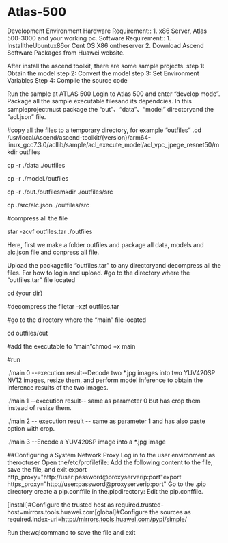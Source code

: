 # Atlas-500
Development Environment 
Hardware Requirement:: 1. x86 Server, Atlas 500-3000 and your working pc. 
Software Requirement:: 1. InstalltheUbuntux86or Cent OS X86 ontheserver  2. Download Ascend Software Packages from Huawei website. 

After install the ascend toolkit, there are some sample projects. 
step 1: Obtain the model
step 2: Convert the model
step 3: Set Environment Variables 
Step 4: Compile the source code

Run the sample at ATLAS 500
Login to Atlas 500 and enter “develop mode”. 
Package all the sample executable filesand its dependcies. In this sampleprojectmust package the “out”、“data”、“model” directoryand the “acl.json” file.

#copy all the files to a temporary directory, for example “outfiles”
.cd /usr/local/Ascend/ascend-toolkit/{version}/arm64-linux_gcc7.3.0/acllib/sample/acl_execute_model/acl_vpc_jpege_resnet50/mkdir outfiles

cp -r ./data ./outfiles

cp -r ./model./outfiles

cp -r ./out./outfilesmkdir ./outfiles/src

cp ./src/alc.json ./outfiles/src

#compress all the file

star -zcvf outfiles.tar ./outfiles

Here, first we make a folder outfiles and package all data, models and alc.json file and conpress all file. 

Upload the packagefile “outfiles.tar” to any directoryand decompress all the files. For how to login and upload. 
#go to the directory where the “outfiles.tar” file located

cd {your dir}

#decompress the filetar -xzf outfiles.tar

#go to the directory where the “main” file located

cd outfiles/out

#add the executable to “main”chmod +x main

#run

./main 0 --execution result--Decode two *.jpg images into two YUV420SP NV12 images, resize them, and perform model inference to obtain the inference results of the two images.

./main 1 --execution result-- same as parameter 0 but has crop them instead of resize them. 

./main 2 -- execution result -- same as parameter 1 and has also paste option with crop.

./main 3 --Encode a YUV420SP image into a *.jpg image


##Configuring a System Network Proxy
Log in to the user environment as therootuser
Open the/etc/profilefile:
Add the following content to the file, save the file, and exit
export http_proxy="http://user:password@proxyserverip:port"export https_proxy="http://user:password@proxyserverip:port"
Go to the .pip directory
create a pip.conffile in the.pipdirectory:
Edit the pip.conffile.
 

[install]#Configure the trusted host as required.trusted-host=mirrors.tools.huawei.com[global]#Configure the sources as required.index-url=http://mirrors.tools.huawei.com/pypi/simple/

Run the:wq!command to save the file and exit
 



